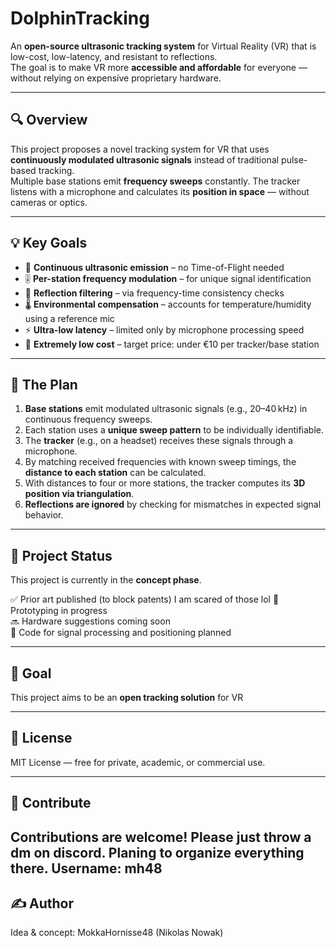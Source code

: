 # DolphinTracking

An **open-source ultrasonic tracking system** for Virtual Reality (VR) that is low-cost, low-latency, and resistant to reflections.  
The goal is to make VR more **accessible and affordable** for everyone — without relying on expensive proprietary hardware.

---

## 🔍 Overview

This project proposes a novel tracking system for VR that uses **continuously modulated ultrasonic signals** instead of traditional pulse-based tracking.  
Multiple base stations emit **frequency sweeps** constantly. The tracker listens with a microphone and calculates its **position in space** — without cameras or optics.

---

## 💡 Key Goals

- 📡 **Continuous ultrasonic emission** – no Time-of-Flight needed  
- 🎚️ **Per-station frequency modulation** – for unique signal identification  
- 🚫 **Reflection filtering** – via frequency-time consistency checks  
- 🌡️ **Environmental compensation** – accounts for temperature/humidity using a reference mic  
- ⚡ **Ultra-low latency** – limited only by microphone processing speed  
- 💸 **Extremely low cost** – target price: under €10 per tracker/base station

---

## 📐 The Plan

1. **Base stations** emit modulated ultrasonic signals (e.g., 20–40 kHz) in continuous frequency sweeps.
2. Each station uses a **unique sweep pattern** to be individually identifiable.
3. The **tracker** (e.g., on a headset) receives these signals through a microphone.
4. By matching received frequencies with known sweep timings, the **distance to each station** can be calculated.
5. With distances to four or more stations, the tracker computes its **3D position via triangulation**.
6. **Reflections are ignored** by checking for mismatches in expected signal behavior.

---

## 🧪 Project Status

This project is currently in the **concept phase**.

✅ Prior art published (to block patents) I am scared of those lol
🚧 Prototyping in progress  
🔜 Hardware suggestions coming soon  
📂 Code for signal processing and positioning planned

---

## 🎯 Goal

This project aims to be an **open tracking solution** for VR

---

## 📜 License

MIT License — free for private, academic, or commercial use.

---

## 🤝 Contribute

Contributions are welcome! 
Please just throw a dm on discord. Planing to organize everything there. Username: mh48
---


## ✍️ Author

Idea & concept: MokkaHornisse48 (Nikolas Nowak)
